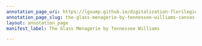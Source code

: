 ```yaml
---
annotation_page_uri: https://lgsump.github.io/digitalization-florilegium/annotations/the-glass-menagerie-by-tennessee-williams-canvas-1-1326-545132.json
annotation_page_slug: the-glass-menagerie-by-tennessee-williams-canvas-1-1326-545132
layout: annotation_page
manifest_label: The Glass Menagerie by Tennessee Williams

---
```

